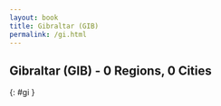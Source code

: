 ```yaml
---
layout: book
title: Gibraltar (GIB)
permalink: /gi.html
---
```


## Gibraltar (GIB) - 0 Regions, 0 Cities
{: #gi }






 
